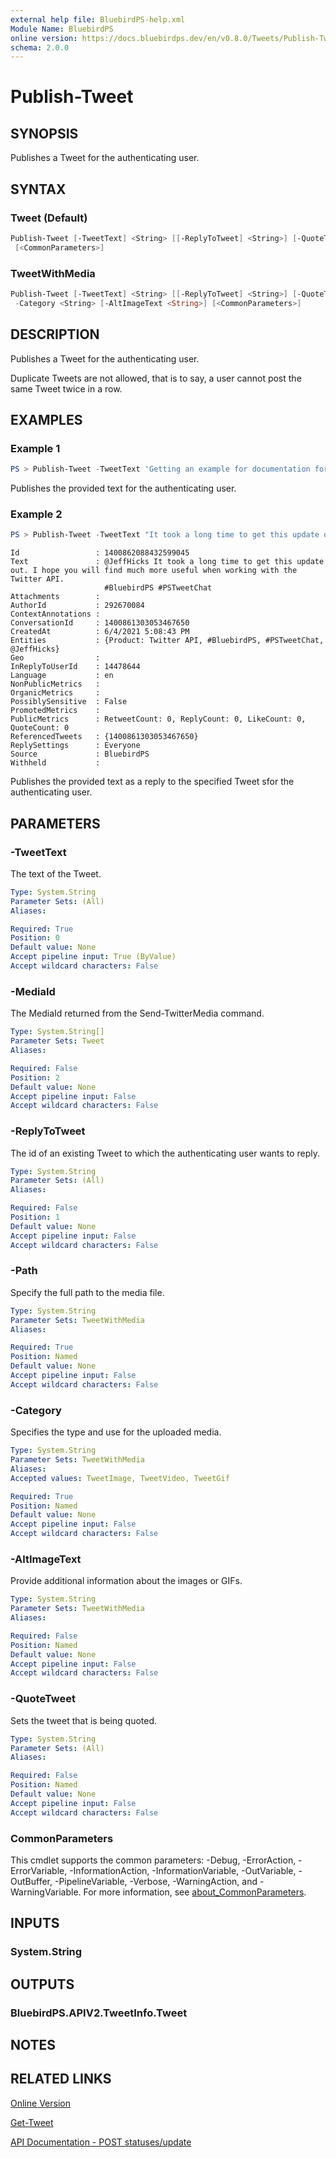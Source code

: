 ```yaml
---
external help file: BluebirdPS-help.xml
Module Name: BluebirdPS
online version: https://docs.bluebirdps.dev/en/v0.8.0/Tweets/Publish-Tweet
schema: 2.0.0
---
```


# Publish-Tweet

## SYNOPSIS

Publishes a Tweet for the authenticating user.

## SYNTAX

### Tweet (Default)

```powershell
Publish-Tweet [-TweetText] <String> [[-ReplyToTweet] <String>] [-QuoteTweet <String>] [[-MediaId] <String[]>]
 [<CommonParameters>]
```

### TweetWithMedia

```powershell
Publish-Tweet [-TweetText] <String> [[-ReplyToTweet] <String>] [-QuoteTweet <String>] -Path <String>
 -Category <String> [-AltImageText <String>] [<CommonParameters>]
```

## DESCRIPTION

Publishes a Tweet for the authenticating user.

Duplicate Tweets are not allowed, that is to say, a user cannot post the same Tweet twice in a row.

## EXAMPLES

### Example 1

```powershell
PS > Publish-Tweet -TweetText 'Getting an example for documentation for the Publish-Tweet command of the #BluebirdPS #PowerShell 7 module for Twitter.'
```

Publishes the provided text for the authenticating user.

### Example 2

```powershell
PS > Publish-Tweet -TweetText "It took a long time to get this update out. I hope you will find much more useful when working with the Twitter API. #BluebirdPS #PSTweetChat" -ReplyToTweet 1400861303053467650
```

```text
Id                 : 1400862088432599045
Text               : @JeffHicks It took a long time to get this update out. I hope you will find much more useful when working with the Twitter API.
                     #BluebirdPS #PSTweetChat
Attachments        :
AuthorId           : 292670084
ContextAnnotations :
ConversationId     : 1400861303053467650
CreatedAt          : 6/4/2021 5:08:43 PM
Entities           : {Product: Twitter API, #BluebirdPS, #PSTweetChat, @JeffHicks}
Geo                :
InReplyToUserId    : 14478644
Language           : en
NonPublicMetrics   :
OrganicMetrics     :
PossiblySensitive  : False
PromotedMetrics    :
PublicMetrics      : RetweetCount: 0, ReplyCount: 0, LikeCount: 0, QuoteCount: 0
ReferencedTweets   : {1400861303053467650}
ReplySettings      : Everyone
Source             : BluebirdPS
Withheld           :
```

Publishes the provided text as a reply to the specified Tweet sfor the authenticating user.

## PARAMETERS

### -TweetText

The text of the Tweet.

```yaml
Type: System.String
Parameter Sets: (All)
Aliases:

Required: True
Position: 0
Default value: None
Accept pipeline input: True (ByValue)
Accept wildcard characters: False
```

### -MediaId

The MediaId returned from the Send-TwitterMedia command.

```yaml
Type: System.String[]
Parameter Sets: Tweet
Aliases:

Required: False
Position: 2
Default value: None
Accept pipeline input: False
Accept wildcard characters: False
```

### -ReplyToTweet

The id of an existing Tweet to which the authenticating user wants to reply.

```yaml
Type: System.String
Parameter Sets: (All)
Aliases:

Required: False
Position: 1
Default value: None
Accept pipeline input: False
Accept wildcard characters: False
```

### -Path

Specify the full path to the media file.

```yaml
Type: System.String
Parameter Sets: TweetWithMedia
Aliases:

Required: True
Position: Named
Default value: None
Accept pipeline input: False
Accept wildcard characters: False
```

### -Category

Specifies the type and use for the uploaded media.

```yaml
Type: System.String
Parameter Sets: TweetWithMedia
Aliases:
Accepted values: TweetImage, TweetVideo, TweetGif

Required: True
Position: Named
Default value: None
Accept pipeline input: False
Accept wildcard characters: False
```

### -AltImageText

Provide additional information about the images or GIFs.

```yaml
Type: System.String
Parameter Sets: TweetWithMedia
Aliases:

Required: False
Position: Named
Default value: None
Accept pipeline input: False
Accept wildcard characters: False
```

### -QuoteTweet

Sets the tweet that is being quoted.

```yaml
Type: System.String
Parameter Sets: (All)
Aliases:

Required: False
Position: Named
Default value: None
Accept pipeline input: False
Accept wildcard characters: False
```

### CommonParameters

This cmdlet supports the common parameters: -Debug, -ErrorAction, -ErrorVariable, -InformationAction, -InformationVariable, -OutVariable, -OutBuffer, -PipelineVariable, -Verbose, -WarningAction, and -WarningVariable. For more information, see [about_CommonParameters](http://go.microsoft.com/fwlink/?LinkID=113216).

## INPUTS

### System.String

## OUTPUTS

### BluebirdPS.APIV2.TweetInfo.Tweet

## NOTES

## RELATED LINKS

[Online Version](https://docs.bluebirdps.dev/en/v0.8.0/Tweets/Publish-Tweet)

[Get-Tweet](https://docs.bluebirdps.dev/en/v0.8.0/Tweets/Get-Tweet)

[API Documentation - POST statuses/update](https://developer.twitter.com/en/docs/twitter-api/v1/tweets/post-and-engage/api-reference/post-statuses-update)
